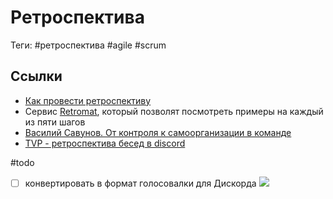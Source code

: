 # Ретроспектива

Теги: #ретроспектива #agile #scrum 

## Ссылки

* [Как провести ретроспективу](%D0%9A%D0%B0%D0%BA%20%D0%BF%D1%80%D0%BE%D0%B2%D0%B5%D1%81%D1%82%D0%B8%20%D1%80%D0%B5%D1%82%D1%80%D0%BE%D1%81%D0%BF%D0%B5%D0%BA%D1%82%D0%B8%D0%B2%D1%83.md)
* Сервис [Retromat](https://retromat.org/ru/), который позволят посмотреть примеры на каждый из пяти шагов
* [Василий Савунов. От контроля к самоорганизации в команде](%D0%92%D0%B0%D1%81%D0%B8%D0%BB%D0%B8%D0%B9%20%D0%A1%D0%B0%D0%B2%D1%83%D0%BD%D0%BE%D0%B2.%20%D0%9E%D1%82%20%D0%BA%D0%BE%D0%BD%D1%82%D1%80%D0%BE%D0%BB%D1%8F%20%D0%BA%20%D1%81%D0%B0%D0%BC%D0%BE%D0%BE%D1%80%D0%B3%D0%B0%D0%BD%D0%B8%D0%B7%D0%B0%D1%86%D0%B8%D0%B8%20%D0%B2%20%D0%BA%D0%BE%D0%BC%D0%B0%D0%BD%D0%B4%D0%B5.md)
* [TVP - ретроспектива бесед в discord](TVP%20-%20%D1%80%D0%B5%D1%82%D1%80%D0%BE%D1%81%D0%BF%D0%B5%D0%BA%D1%82%D0%B8%D0%B2%D0%B0%20%D0%B1%D0%B5%D1%81%D0%B5%D0%B4%20%D0%B2%20discord.md)

#todo
- [ ] конвертировать в формат голосовалки для Дискорда
![](https://images-ext-2.discordapp.net/external/i02v7CpOB5mgJgsScY6PADdMrB3-Jg7bndTmLXm3hiA/https/www.funretrospectives.com/wp-content/uploads/2012/09/FunRetro_HapinessRadar-e1607301160121-1024x801.png?width=383&height=300)